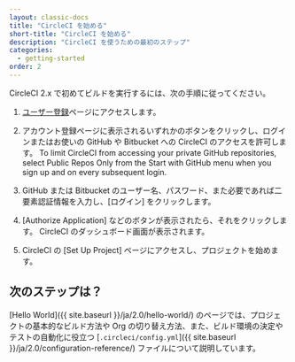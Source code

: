 ```yaml
---
layout: classic-docs
title: "CircleCI を始める"
short-title: "CircleCI を始める"
description: "CircleCI を使うための最初のステップ"
categories:
  - getting-started
order: 2
---
```

CircleCI 2.x で初めてビルドを実行するには、次の手順に従ってください。

1. [ユーザー登録](https://circleci.jp/signup/)ページにアクセスします。

2. アカウント登録ページに表示されるいずれかのボタンをクリックし、ログインまたはお使いの GitHub や Bitbucket への CircleCI のアクセスを許可します。 To limit CircleCI from accessing your private GitHub repositories, select Public Repos Only from the Start with GitHub menu when you sign up and on every subsequent login.

3. GitHub または Bitbucket のユーザー名、パスワード、また必要であれば二要素認証情報を入力し、[ログイン] をクリックします。

4. [Authorize Application] などのボタンが表示されたら、それをクリックします。 CircleCI のダッシュボード画面が表示されます。

5. CircleCI の [Set Up Project] ページにアクセスし、プロジェクトを始めます。

## 次のステップは？

[Hello World]({{ site.baseurl }}/ja/2.0/hello-world/) のページでは、プロジェクトの基本的なビルド方法や Org の切り替え方法、また、ビルド環境の決定やテストの自動化に役立つ [`.circleci/config.yml`]({{ site.baseurl }}/ja/2.0/configuration-reference/) ファイルについて説明しています。